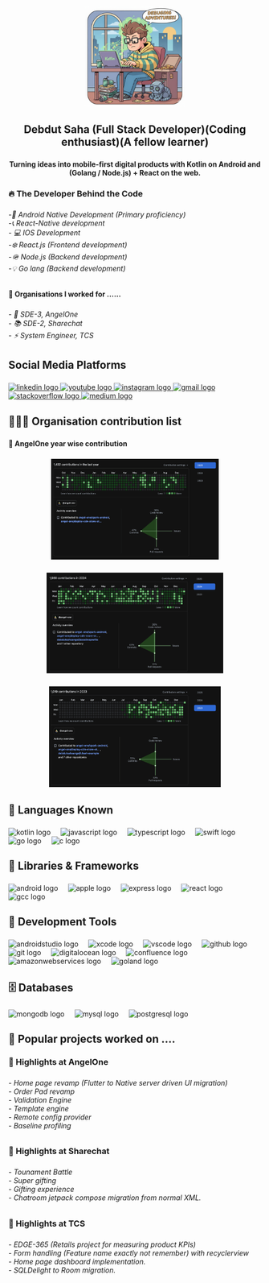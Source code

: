 <br clear="both">

<div align="center">
  <img height="200" src="/profile_title.png"  />
</div>

###

<h2 align="center">Debdut Saha (Full Stack Developer)(Coding enthusiast)(A fellow learner)</h2>

###

<h4 align="center">Turning ideas into mobile-first digital products with Kotlin on Android and (Golang / Node.js) + React on the web.</h4>

###

<h3 align="left">🔥 The Developer Behind the Code</h3>

###

<h6 align="left">-📱 Android Native Development (Primary proficiency)<br>-📞 React-Native development<br>- 💻  IOS Development<br>-❄️ React.js (Frontend development)<br>-🪖  Node.js (Backend development)<br>-💡  Go lang (Backend development)</h6>

###

<h4 align="left">🏢 Organisations I worked for ......</h4>

###

<h6 align="left">- 🔭 SDE-3, AngelOne<br>- 📚 SDE-2, Sharechat<br>- ⚡ System Engineer, TCS</h6>

###

<h2 align="left">Social Media Platforms</h2>

###

<div align="left">
  <a href="https://www.linkedin.com/in/debdut-saha-6973a4169/" target="_blank">
    <img src="https://raw.githubusercontent.com/maurodesouza/profile-readme-generator/master/src/assets/icons/social/linkedin/default.svg" width="52" height="40" alt="linkedin logo"  />
  </a>
  <a href="https://www.youtube.com/@debdutsaha4316" target="_blank">
    <img src="https://raw.githubusercontent.com/maurodesouza/profile-readme-generator/master/src/assets/icons/social/youtube/default.svg" width="52" height="40" alt="youtube logo"  />
  </a>
  <a href="https://www.instagram.com/debdut_saha8583?igsh=MXV5NXBwZzh1bzYzcw==" target="_blank">
    <img src="https://raw.githubusercontent.com/maurodesouza/profile-readme-generator/master/src/assets/icons/social/instagram/default.svg" width="52" height="40" alt="instagram logo"  />
  </a>
  <a href="debdut.saha.1@gmail.com" target="_blank">
    <img src="https://raw.githubusercontent.com/maurodesouza/profile-readme-generator/master/src/assets/icons/social/gmail/default.svg" width="52" height="40" alt="gmail logo"  />
  </a>
  <a href="https://stackoverflow.com/users/10910383/debdut-saha" target="_blank">
    <img src="https://raw.githubusercontent.com/maurodesouza/profile-readme-generator/master/src/assets/icons/social/stackoverflow/default.svg" width="52" height="40" alt="stackoverflow logo"  />
  </a>
  <a href="https://medium.com/@debdut.saha.1" target="_blank">
    <img src="https://raw.githubusercontent.com/maurodesouza/profile-readme-generator/master/src/assets/icons/social/medium/default.svg" width="52" height="40" alt="medium logo"  />
  </a>
</div>

###

<h2 align="left">👮🏻‍♂️ Organisation contribution list</h2>

###

<h4 align="left">🔗 AngelOne year wise contribution</h4>

###

<div align="center">
  <img height="200" src="/contribution_2025.png"  />
</div>

###

<div align="center">
  <img height="200" src="/contribution_2024.png"  />
</div>

###

<div align="center">
  <img height="200" src="/contribution_2023.png"  />
</div>

###

<h2 align="left">🎇 Languages Known</h2>

###

<div align="left">
  <img src="https://cdn.jsdelivr.net/gh/devicons/devicon/icons/kotlin/kotlin-original.svg" height="40" alt="kotlin logo"  />
  <img width="12" />
  <img src="https://cdn.jsdelivr.net/gh/devicons/devicon/icons/javascript/javascript-original.svg" height="40" alt="javascript logo"  />
  <img width="12" />
  <img src="https://cdn.jsdelivr.net/gh/devicons/devicon/icons/typescript/typescript-original.svg" height="40" alt="typescript logo"  />
  <img width="12" />
  <img src="https://cdn.jsdelivr.net/gh/devicons/devicon/icons/swift/swift-original.svg" height="40" alt="swift logo"  />
  <img width="12" />
  <img src="https://cdn.jsdelivr.net/gh/devicons/devicon/icons/go/go-original.svg" height="40" alt="go logo"  />
  <img width="12" />
  <img src="https://cdn.jsdelivr.net/gh/devicons/devicon/icons/c/c-original.svg" height="40" alt="c logo"  />
</div>

###

<h2 align="left">📒 Libraries & Frameworks</h2>

###

<div align="left">
  <img src="https://cdn.jsdelivr.net/gh/devicons/devicon/icons/android/android-original.svg" height="40" alt="android logo"  />
  <img width="12" />
  <img src="https://cdn.jsdelivr.net/gh/devicons/devicon/icons/apple/apple-original.svg" height="40" alt="apple logo"  />
  <img width="12" />
  <img src="https://cdn.jsdelivr.net/gh/devicons/devicon/icons/express/express-original.svg" height="40" alt="express logo"  />
  <img width="12" />
  <img src="https://cdn.jsdelivr.net/gh/devicons/devicon/icons/react/react-original.svg" height="40" alt="react logo"  />
  <img width="12" />
  <img src="https://cdn.jsdelivr.net/gh/devicons/devicon/icons/gcc/gcc-original.svg" height="40" alt="gcc logo"  />
</div>

###

<h2 align="left">🧰 Development Tools</h2>

###

<div align="left">
  <img src="https://cdn.jsdelivr.net/gh/devicons/devicon/icons/androidstudio/androidstudio-original.svg" height="40" alt="androidstudio logo"  />
  <img width="12" />
  <img src="https://cdn.jsdelivr.net/gh/devicons/devicon/icons/xcode/xcode-original.svg" height="40" alt="xcode logo"  />
  <img width="12" />
  <img src="https://cdn.jsdelivr.net/gh/devicons/devicon/icons/vscode/vscode-original.svg" height="40" alt="vscode logo"  />
  <img width="12" />
  <img src="https://cdn.jsdelivr.net/gh/devicons/devicon/icons/github/github-original.svg" height="40" alt="github logo"  />
  <img width="12" />
  <img src="https://cdn.jsdelivr.net/gh/devicons/devicon/icons/git/git-original.svg" height="40" alt="git logo"  />
  <img width="12" />
  <img src="https://cdn.jsdelivr.net/gh/devicons/devicon/icons/digitalocean/digitalocean-original.svg" height="40" alt="digitalocean logo"  />
  <img width="12" />
  <img src="https://cdn.jsdelivr.net/gh/devicons/devicon/icons/confluence/confluence-original.svg" height="40" alt="confluence logo"  />
  <img width="12" />
  <img src="https://cdn.jsdelivr.net/gh/devicons/devicon/icons/amazonwebservices/amazonwebservices-line-wordmark.svg" height="40" alt="amazonwebservices logo"  />
  <img width="12" />
  <img src="https://cdn.jsdelivr.net/gh/devicons/devicon/icons/goland/goland-original.svg" height="40" alt="goland logo"  />
</div>

###

<h2 align="left">🗄️ Databases</h2>

###

<div align="left">
  <img src="https://cdn.jsdelivr.net/gh/devicons/devicon/icons/mongodb/mongodb-original.svg" height="40" alt="mongodb logo"  />
  <img width="12" />
  <img src="https://cdn.jsdelivr.net/gh/devicons/devicon/icons/mysql/mysql-original.svg" height="40" alt="mysql logo"  />
  <img width="12" />
  <img src="https://cdn.jsdelivr.net/gh/devicons/devicon/icons/postgresql/postgresql-original.svg" height="40" alt="postgresql logo"  />
</div>

###

<h2 align="left">🧧 Popular projects worked on ....</h2>

###

<h3 align="left">🔑 Highlights at AngelOne</h3>

###

<h6 align="left">- Home page revamp (Flutter to Native server driven UI migration)<br>- Order Pad revamp<br>- Validation Engine<br>- Template engine<br>- Remote config provider<br>- Baseline profiling</h6>

###

<h3 align="left">🔑 Highlights at Sharechat</h3>

###

<h6 align="left">- Tounament Battle<br>- Super gifting<br>- Gifting experience<br>- Chatroom jetpack compose migration from normal XML.</h6>

###

<h3 align="left">🔑 Highlights at TCS</h3>

###

<h6 align="left">- EDGE-365 (Retails project for measuring product KPIs)<br>- Form handling (Feature name exactly not remember) with recyclerview<br>- Home page dashboard implementation.<br>- SQLDelight to Room migration.</h6>

###
